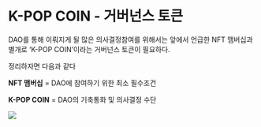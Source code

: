 # K-POP COIN - 거버넌스 토큰

DAO를 통해 이뤄지게 될 많은 의사결정참여를 위해서는 앞에서 언급한 NFT 맴버십과 별개로 ‘K-POP COIN’이라는 거버넌스 토큰이 필요하다.

&#x20;

정리하자면 다음과 같다

&#x20;**NFT 맴버십**  = DAO에 참여하기 위한 최소 필수조건

&#x20;**K-POP COIN**  = DAO의 기축통화 및 의사결정 수단



![](../../.gitbook/assets/kpop삽도009.png)
